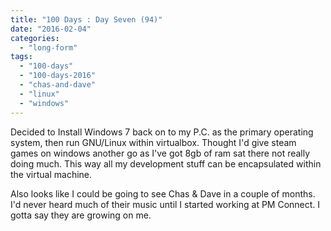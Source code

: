 ```yaml
---
title: "100 Days : Day Seven (94)"
date: "2016-02-04"
categories: 
  - "long-form"
tags: 
  - "100-days"
  - "100-days-2016"
  - "chas-and-dave"
  - "linux"
  - "windows"
---
```


Decided to Install Windows 7 back on to my P.C. as the primary operating system, then run GNU/Linux within virtualbox. Thought I'd give steam games on windows another go as I've got 8gb of ram sat there not really doing much. This way all my development stuff can be encapsulated within the virtual machine.

Also looks like I could be going to see Chas & Dave in a couple of months. I'd never heard much of their music until I started working at PM Connect. I gotta say they are growing on me.

